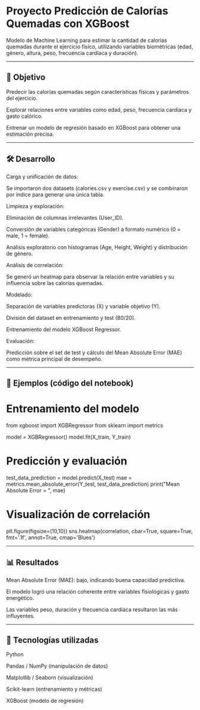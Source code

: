 # Proyecto Predicción de Calorías Quemadas con XGBoost

Modelo de Machine Learning para estimar la cantidad de calorías quemadas durante el ejercicio físico, utilizando variables biométricas (edad, género, altura, peso, frecuencia cardíaca y duración).

---

## 🎯 Objetivo

Predecir las calorías quemadas según características físicas y parámetros del ejercicio.

Explorar relaciones entre variables como edad, peso, frecuencia cardíaca y gasto calórico.

Entrenar un modelo de regresión basado en XGBoost para obtener una estimación precisa.

---

## 🛠️ Desarrollo

Carga y unificación de datos:

Se importaron dos datasets (calories.csv y exercise.csv) y se combinaron por índice para generar una única tabla.

Limpieza y exploración:

Eliminación de columnas irrelevantes (User_ID).

Conversión de variables categóricas (Gender) a formato numérico (0 = male, 1 = female).

Análisis exploratorio con histogramas (Age, Height, Weight) y distribución de género.

Análisis de correlación:

Se generó un heatmap para observar la relación entre variables y su influencia sobre las calorías quemadas.

Modelado:

Separación de variables predictoras (X) y variable objetivo (Y).

División del dataset en entrenamiento y test (80/20).

Entrenamiento del modelo XGBoost Regressor.

Evaluación:

Predicción sobre el set de test y cálculo del Mean Absolute Error (MAE) como métrica principal de desempeño.

---

## 📸 Ejemplos (código del notebook)
# Entrenamiento del modelo
from xgboost import XGBRegressor
from sklearn import metrics

model = XGBRegressor()
model.fit(X_train, Y_train)

# Predicción y evaluación
test_data_prediction = model.predict(X_test)
mae = metrics.mean_absolute_error(Y_test, test_data_prediction)
print("Mean Absolute Error = ", mae)

# Visualización de correlación
plt.figure(figsize=(10,10))
sns.heatmap(correlation, cbar=True, square=True, fmt='.1f', annot=True, cmap='Blues')

---

## 📊 Resultados

Mean Absolute Error (MAE): bajo, indicando buena capacidad predictiva.

El modelo logró una relación coherente entre variables fisiológicas y gasto energético.

Las variables peso, duración y frecuencia cardíaca resultaron las más influyentes.

---

## 🔧 Tecnologías utilizadas

Python

Pandas / NumPy (manipulación de datos)

Matplotlib / Seaborn (visualización)

Scikit-learn (entrenamiento y métricas)

XGBoost (modelo de regresión)
